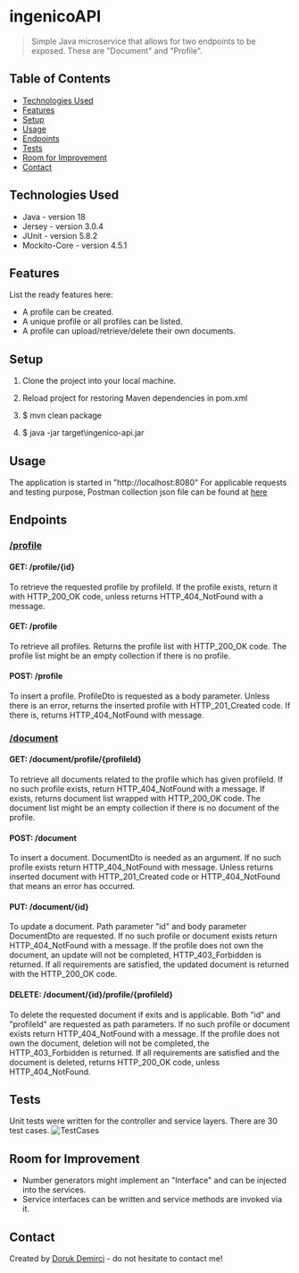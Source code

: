 # ingenicoAPI
> Simple Java microservice that allows for two endpoints to be exposed. These are "Document" and "Profile".

## Table of Contents
* [Technologies Used](#technologies-used)
* [Features](#features)
* [Setup](#setup)
* [Usage](#usage)
* [Endpoints](#endpoints)
* [Tests](#tests)
* [Room for Improvement](#room-for-improvement)
* [Contact](#contact)

## Technologies Used
- Java - version 18
- Jersey - version 3.0.4
- JUnit - version 5.8.2
- Mockito-Core - version 4.5.1

## Features
List the ready features here:
- A profile can be created.
- A unique profile or all profiles can be listed.
- A profile can upload/retrieve/delete their own documents.

## Setup
1. Clone the project into your local machine.
2. Reload project for restoring Maven dependencies in pom.xml

3. $ mvn clean package
4. $ java -jar target\ingenico-api.jar

## Usage
The application is started in "http://localhost:8080"
For applicable requests and testing purpose, Postman collection json file can be found at [here](https://github.com/ddemirci/ingenicoAPI/blob/master/ingenicoAPI.postman_collection.json)

## Endpoints

### [/profile](https://github.com/ddemirci/ingenicoAPI/blob/master/src/main/java/com/ingenico/controller/ProfileController.java)
#### GET: /profile/{id}
To retrieve the requested profile by profileId. If the profile exists, return it with HTTP_200_OK code, unless returns HTTP_404_NotFound with a message.

#### GET: /profile
To retrieve all profiles. Returns the profile list with HTTP_200_OK code. The profile list might be an empty collection if there is no profile.

#### POST: /profile
To insert a profile. ProfileDto is requested as a body parameter. Unless there is an error, returns the inserted profile with HTTP_201_Created code. If there is, returns HTTP_404_NotFound with message. 


### [/document](https://github.com/ddemirci/ingenicoAPI/blob/master/src/main/java/com/ingenico/controller/DocumentController.java)

#### GET: /document/profile/{profileId}
To retrieve all documents related to the profile which has given profileId. If no such profile exists, return HTTP_404_NotFound with a message. If exists, returns document list wrapped with HTTP_200_OK code.
The document list might be an empty collection if there is no document of the profile.

#### POST: /document
To insert a document. DocumentDto is needed as an argument. If no such profile exists return HTTP_404_NotFound with message. Unless returns inserted document with HTTP_201_Created code or HTTP_404_NotFound that means an error has occurred.

#### PUT: /document/{id}
To update a document. Path parameter "id" and body parameter DocumentDto are requested.
If no such profile or document exists return HTTP_404_NotFound with a message.
If the profile does not own the document, an update will not be completed, HTTP_403_Forbidden is returned.
If all requirements are satisfied, the updated document is returned with the HTTP_200_OK code.

#### DELETE: /document/{id}/profile/{profileId}
To delete the requested document if exits and is applicable. Both "id" and "profileId" are requested as path parameters.
If no such profile or document exists return HTTP_404_NotFound with a message.
If the profile does not own the document, deletion will not be completed, the HTTP_403_Forbidden is returned.
If all requirements are satisfied and the document is deleted, returns HTTP_200_OK code, unless HTTP_404_NotFound.

## Tests
Unit tests were written for the controller and service layers. There are 30 test cases.
![TestCases](https://user-images.githubusercontent.com/17169727/171796235-b2617912-b42b-46f1-8330-07427f6c353d.PNG)

## Room for Improvement

- Number generators might implement an "Interface" and can be injected into the services.
- Service interfaces can be written and service methods are invoked via it.

## Contact
Created by [Doruk Demirci](mailto:dorukdemirci@yahoo.com) - do not hesitate to contact me!
